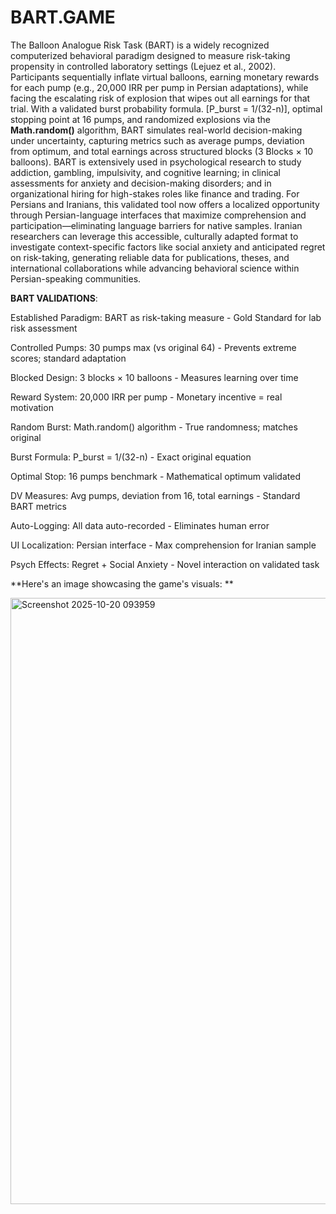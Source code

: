 # BART.GAME
The Balloon Analogue Risk Task (BART) is a widely recognized computerized behavioral paradigm designed to measure risk-taking propensity in controlled laboratory settings (Lejuez et al., 2002). Participants sequentially inflate virtual balloons, earning monetary rewards for each pump (e.g., 20,000 IRR per pump in Persian adaptations), while facing the escalating risk of explosion that wipes out all earnings for that trial. With a validated burst probability formula. [P_burst = 1/(32-n)], optimal stopping point at 16 pumps, and randomized explosions via the **Math.random()**  algorithm, BART simulates real-world decision-making under uncertainty, capturing metrics such as average pumps, deviation from optimum, and total earnings across structured blocks (3 Blocks × 10 balloons).
BART is extensively used in psychological research to study addiction, gambling, impulsivity, and cognitive learning; in clinical assessments for anxiety and decision-making disorders; and in organizational hiring for high-stakes roles like finance and trading. For Persians and Iranians, this validated tool now offers a localized opportunity through Persian-language interfaces that maximize comprehension and participation—eliminating language barriers for native samples. Iranian researchers can leverage this accessible, culturally adapted format to investigate context-specific factors like social anxiety and anticipated regret on risk-taking, generating reliable data for publications, theses, and international collaborations while advancing behavioral science within Persian-speaking communities.

**BART VALIDATIONS**:

Established Paradigm: BART as risk-taking measure - Gold Standard for lab risk assessment

Controlled Pumps: 30 pumps max (vs original 64) - Prevents extreme scores; standard adaptation

Blocked Design: 3 blocks × 10 balloons - Measures learning over time 

Reward System: 20,000 IRR per pump - Monetary incentive = real motivation

Random Burst: Math.random() algorithm - True randomness; matches original

Burst Formula: P_burst = 1/(32-n) - Exact original equation 

Optimal Stop: 16 pumps benchmark - Mathematical optimum validated

DV Measures: Avg pumps, deviation from 16, total earnings - Standard BART metrics 

Auto-Logging: All data auto-recorded - Eliminates human error

UI Localization: Persian interface - Max comprehension for Iranian sample

Psych Effects: Regret + Social Anxiety - Novel interaction on validated task


**Here's an image showcasing the game's visuals: **

<img width="1902" height="970" alt="Screenshot 2025-10-20 093959" src="https://github.com/user-attachments/assets/42be81ba-b1ab-4a47-9e6a-298898d904a9" />
